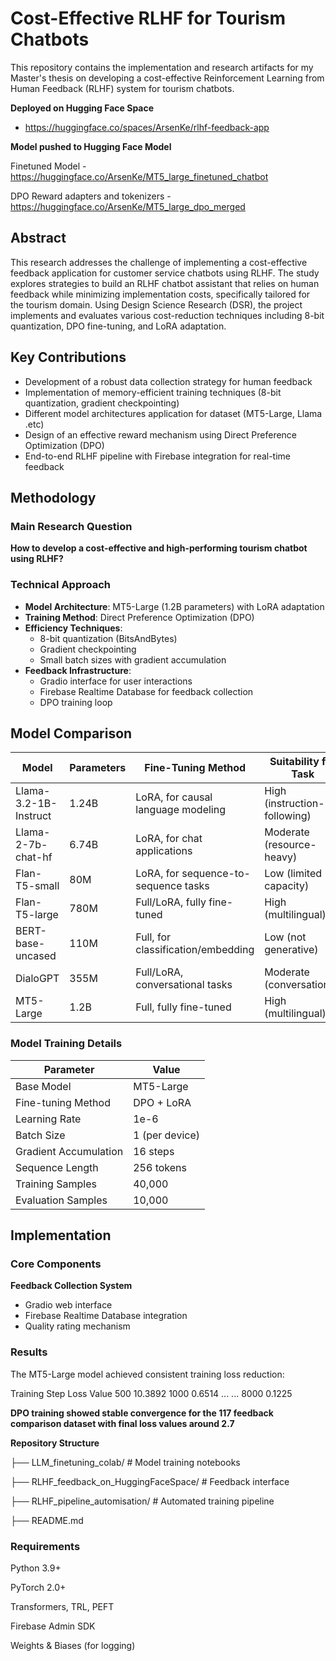 # Cost-Effective RLHF for Tourism Chatbots

This repository contains the implementation and research artifacts for my Master's thesis on developing a cost-effective Reinforcement Learning from Human Feedback (RLHF) system for tourism chatbots.

**Deployed on Hugging Face Space** 

  - https://huggingface.co/spaces/ArsenKe/rlhf-feedback-app
  
**Model pushed to Hugging Face Model**

  Finetuned Model - https://huggingface.co/ArsenKe/MT5_large_finetuned_chatbot
  
  DPO Reward adapters and tokenizers - https://huggingface.co/ArsenKe/MT5_large_dpo_merged
  
## Abstract
This research addresses the challenge of implementing a cost-effective feedback application for customer service chatbots using RLHF. The study explores strategies to build an RLHF chatbot assistant that relies on human feedback while minimizing implementation costs, specifically tailored for the tourism domain. Using Design Science Research (DSR), the project implements and evaluates various cost-reduction techniques including 8-bit quantization, DPO fine-tuning, and LoRA adaptation.

## Key Contributions
- Development of a robust data collection strategy for human feedback
- Implementation of memory-efficient training techniques (8-bit quantization, gradient checkpointing)
- Different model architectures application for dataset  (MT5-Large, Llama .etc)
- Design of an effective reward mechanism using Direct Preference Optimization (DPO)
- End-to-end RLHF pipeline with Firebase integration for real-time feedback

## Methodology

### Main Research Question
**How to develop a cost-effective and high-performing tourism chatbot using RLHF?**

### Technical Approach
- **Model Architecture**: MT5-Large (1.2B parameters) with LoRA adaptation
- **Training Method**: Direct Preference Optimization (DPO)
- **Efficiency Techniques**:
  - 8-bit quantization (BitsAndBytes)
  - Gradient checkpointing
  - Small batch sizes with gradient accumulation
- **Feedback Infrastructure**:
  - Gradio interface for user interactions
  - Firebase Realtime Database for feedback collection
  - DPO training loop


## Model Comparison

| Model               | Parameters | Fine-Tuning Method               | Suitability for Task             |
|---------------------|------------|-----------------------------------|----------------------------------|
| Llama-3.2-1B-Instruct | 1.24B      | LoRA, for causal language modeling | High (instruction-following)     |
| Llama-2-7b-chat-hf  | 6.74B      | LoRA, for chat applications       | Moderate (resource-heavy)        |
| Flan-T5-small       | 80M        | LoRA, for sequence-to-sequence tasks | Low (limited capacity)          |
| Flan-T5-large       | 780M       | Full/LoRA, fully fine-tuned       | High (multilingual)              |
| BERT-base-uncased   | 110M       | Full, for classification/embedding | Low (not generative)            |
| DialoGPT            | 355M       | Full/LoRA, conversational tasks   | Moderate (conversational)        |
| MT5-Large           | 1.2B       | Full, fully fine-tuned            | High (multilingual)              |


### Model Training Details
| Parameter                | Value                     |
|--------------------------|---------------------------|
| Base Model               | MT5-Large                 |
| Fine-tuning Method       | DPO + LoRA                |
| Learning Rate            | 1e-6                      |
| Batch Size               | 1 (per device)            |
| Gradient Accumulation    | 16 steps                  |
| Sequence Length          | 256 tokens                |
| Training Samples         | 40,000                    |
| Evaluation Samples       | 10,000                    |

## Implementation

### Core Components
 **Feedback Collection System**
   - Gradio web interface
   - Firebase Realtime Database integration
   - Quality rating mechanism


### Results

The MT5-Large model achieved consistent training loss reduction:

Training Step	Loss Value
500	10.3892
1000	0.6514
...	...
8000	0.1225

**DPO training showed stable convergence for the 117 feedback comparison dataset with final loss values around 2.7**

**Repository Structure**

├── LLM_finetuning_colab/          # Model training notebooks

├── RLHF_feedback_on_HuggingFaceSpace/  # Feedback interface

├── RLHF_pipeline_automisation/    # Automated training pipeline

├── README.md                      


### Requirements

Python 3.9+

PyTorch 2.0+

Transformers, TRL, PEFT

Firebase Admin SDK

Weights & Biases (for logging)
